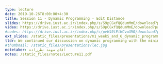 ```yaml
---
type: lecture
date: 2019-10-26T8:00:00+4:30
title: Session 11 - Dynamic Programming - Edit Distance
slides: https://drive.iust.ac.ir/index.php/s/S9pCGxfQQdumMmE/download?path=%2FSlides&files=S11.pdf
video: https://drive.iust.ac.ir/index.php/s/S9pCGxfQQdumMmE/download?path=%2FVideos&files=S11.mp4
#codes: https://drive.iust.ac.ir/index.php/s/pvH40tElHCvu3MG/download?path=%2FCode&files=S5.zip
ext_slides: /static_files/presentations/m1_week5_and_6_dynamic_programming.zip
tldr: We continued our discussion on dynamic programming with the minimum edit distance problem. We first motivated the problem with an example from biology and also from natural language processing. We then went on to explain the details of how the algorithm works.
#thumbnail: /static_files/presentations/lec.jpg
notetaker: آقای سهند نظرزاده
notes: /static_files/notes/Lecture11.pdf
---
```

